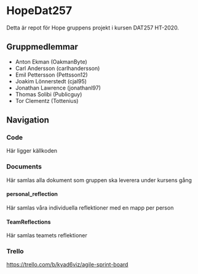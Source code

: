 # HopeDat257
Detta är repot för Hope gruppens projekt i kursen DAT257 HT-2020.

## Gruppmedlemmar
- Anton Ekman (OakmanByte)
- Carl Andersson (carlhandersson)
- Emil Pettersson (Pettsson12)
- Joakim Lönnerstedt (cjal95)
- Jonathan Lawrence (jonathanl97)
- Thomas Solibi (Publicguy)
- Tor Clementz (Tottenius)

## Navigation
### Code
Här ligger källkoden
### Documents
Här samlas alla dokument som gruppen ska leverera under kursens gång
#### personal_reflection
Här samlas våra individuella reflektioner med en mapp per person
#### TeamReflections
Här samlas teamets reflektioner

### Trello
https://trello.com/b/kyad6viz/agile-sprint-board
